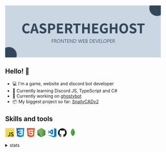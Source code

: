 [![banner](./images/BannerImg.svg)](https://caspertheghost.me)

## Hello! 👋

- 💻 I'm a game, website and discord bot developer
- 🌱 Currently learning Discord JS, TypeScript and C#
- 💪 Currently working on [ghostybot](https://github.com/Dev-CasperTheGhost/ghostybot)
- 📦 My biggest project so far: [SnailyCADv2](https://github.com/Dev-CasperTheGhost/snaily-cadv2)

## Skills and tools

<code><img height="30" src="https://raw.githubusercontent.com/devicons/devicon/master/icons/javascript/javascript-original.svg"></code>
<code><img height="30" src="https://raw.githubusercontent.com/devicons/devicon/master/icons/css3/css3-original.svg"></code>
<code><img height="30" src="https://raw.githubusercontent.com/devicons/devicon/master/icons/html5/html5-original.svg"></code>
<code><img height="30" src="https://raw.githubusercontent.com/github/explore/80688e429a7d4ef2fca1e82350fe8e3517d3494d/topics/nodejs/nodejs.png"></code>
<code><img height="30" src="https://raw.githubusercontent.com/github/explore/80688e429a7d4ef2fca1e82350fe8e3517d3494d/topics/visual-studio-code/visual-studio-code.png"></code>
<code><img height="30" src="https://github.com/devicons/devicon/blob/master/icons/github/github-original.svg"></code>
<code><img height="30" src="https://github.com/devicons/devicon/blob/master/icons/mongodb/mongodb-original.svg"></code>


<details>
  <summary>stats</summary>
  
  
  ![stats](https://github-readme-stats-eight-gamma.vercel.app/api?username=Moosemoosetwutwu&theme=dark&include_all_commits=true&count_private=true&show_icons=true&hide_rank=true)
  
  ![langs](https://github-readme-stats-eight-gamma.vercel.app/api/top-langs?username=Dev-CasperTheGhost&theme=dark&include_all_commits=true&count_private=true&layout=compact&hide=lua)
  

 </details>
